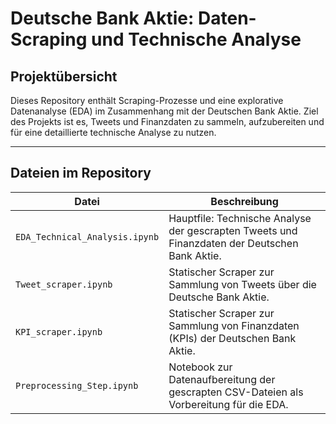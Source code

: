 # Deutsche Bank Aktie: Daten-Scraping und Technische Analyse

## Projektübersicht
Dieses Repository enthält Scraping-Prozesse und eine explorative Datenanalyse (EDA) im Zusammenhang mit der Deutschen Bank Aktie. Ziel des Projekts ist es, Tweets und Finanzdaten zu sammeln, aufzubereiten und für eine detaillierte technische Analyse zu nutzen.

---

## Dateien im Repository

| Datei                          | Beschreibung                                                                                  |
|--------------------------------|----------------------------------------------------------------------------------------------|
| `EDA_Technical_Analysis.ipynb` | Hauptfile: Technische Analyse der gescrapten Tweets und Finanzdaten der Deutschen Bank Aktie. |
| `Tweet_scraper.ipynb`          | Statischer Scraper zur Sammlung von Tweets über die Deutsche Bank Aktie.                     |
| `KPI_scraper.ipynb`            | Statischer Scraper zur Sammlung von Finanzdaten (KPIs) der Deutschen Bank Aktie.             |
| `Preprocessing_Step.ipynb`     | Notebook zur Datenaufbereitung der gescrapten CSV-Dateien als Vorbereitung für die EDA.      |
